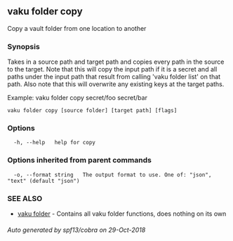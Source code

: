 ## vaku folder copy

Copy a vault folder from one location to another

### Synopsis

Takes in a source path and target path and copies every path in the source to the target.
Note that this will copy the input path if it is a secret and all paths under the input path that
result from calling 'vaku folder list' on that path. Also note that this will overwrite any existing
keys at the target paths.

Example:
  vaku folder copy secret/foo secret/bar

```
vaku folder copy [source folder] [target path] [flags]
```

### Options

```
  -h, --help   help for copy
```

### Options inherited from parent commands

```
  -o, --format string   The output format to use. One of: "json", "text" (default "json")
```

### SEE ALSO

* [vaku folder](vaku_folder.md)	 - Contains all vaku folder functions, does nothing on its own

###### Auto generated by spf13/cobra on 29-Oct-2018
